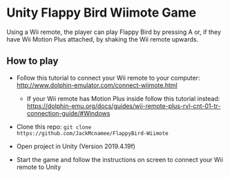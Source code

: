 # Unity Flappy Bird Wiimote Game
Using a Wii remote, the player can play Flappy Bird by pressing A or, if they have Wii Motion Plus attached, by shaking the Wii remote upwards.

## How to play
- Follow this tutorial to connect your Wii remote to your computer: http://www.dolphin-emulator.com/connect-wiimote.html
  - If your Wii remote has Motion Plus inside follow this tutorial instead: https://dolphin-emu.org/docs/guides/wii-remote-plus-rvl-cnt-01-tr-connection-guide/#Windows

- Clone this repo: `git clone https://github.com/JackMcnamee/FlappyBird-Wiimote`

- Open project in Unity (Version 2019.4.19f)

- Start the game and follow the instructions on screen to connect your Wii remote to Unity
  
